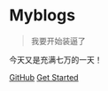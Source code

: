 # Myblogs


> 我要开始装逼了

今天又是充满七万的一天！

[GitHub](https://github.com/holden-cpu/note)
[Get Started](README.md)

